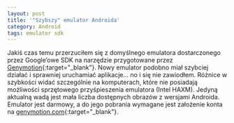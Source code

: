 ```yaml
---
layout: post
title: '"Szybszy" emulator Androida'
category: Android
tags: emulator sdk
---
```


Jakiś czas temu przerzuciłem się z domyślnego emulatora dostarczonego przez Google’owe SDK na narzędzie przygotowane przez [Genymotion](http://genymotion.com){:target="_blank"}. Nowy emulator podobno miał szybciej działać i sprawniej uruchamiać aplikacje... no i się nie zawiodłem. Różnice w szybkości widać szczególnie na komputerach, które nie posiadają możliwości sprzętowego przyśpieszenia emulatora (Intel HAXM). Jedyną aktualną wadą jest mała liczba dostępnych obrazów z wersjami Androida. Emulator jest darmowy, a do jego pobrania wymagane jest założenie konta na [genymotion.com](http://genymotion.com){:target="_blank"}.
